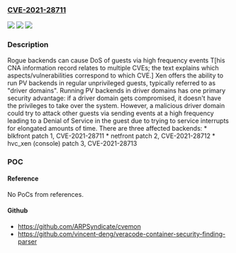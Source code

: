 ### [CVE-2021-28711](https://cve.mitre.org/cgi-bin/cvename.cgi?name=CVE-2021-28711)
![](https://img.shields.io/static/v1?label=Product&message=Linux&color=blue)
![](https://img.shields.io/static/v1?label=Version&message=%3F%20consult%20Xen%20advisory%20XSA-391%20&color=brighgreen)
![](https://img.shields.io/static/v1?label=Vulnerability&message=unknown&color=brighgreen)

### Description

Rogue backends can cause DoS of guests via high frequency events T[his CNA information record relates to multiple CVEs; the text explains which aspects/vulnerabilities correspond to which CVE.] Xen offers the ability to run PV backends in regular unprivileged guests, typically referred to as "driver domains". Running PV backends in driver domains has one primary security advantage: if a driver domain gets compromised, it doesn't have the privileges to take over the system. However, a malicious driver domain could try to attack other guests via sending events at a high frequency leading to a Denial of Service in the guest due to trying to service interrupts for elongated amounts of time. There are three affected backends: * blkfront patch 1, CVE-2021-28711 * netfront patch 2, CVE-2021-28712 * hvc_xen (console) patch 3, CVE-2021-28713

### POC

#### Reference
No PoCs from references.

#### Github
- https://github.com/ARPSyndicate/cvemon
- https://github.com/vincent-deng/veracode-container-security-finding-parser

